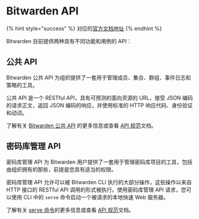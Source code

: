 # Bitwarden API

{% hint style="success" %}
对应的[官方文档地址](https://bitwarden.com/help/bitwarden-apis/)
{% endhint %}

Bitwarden 目前提供两种具有不同功能和用例的 API：

## 公共 API <a href="#public-api" id="public-api"></a>

Bitwarden 公共 API 为组织提供了一套用于管理成员、集合、群组、事件日志和策略的工具。

公共 API 是一个 RESTful API，具有可预测的面向资源的 URL，接受 JSON 编码的请求正文，返回 JSON 编码的响应，并使用标准的 HTTP 响应代码、身份验证和动词。

了解有关 [Bitwarden 公共 API](../../admin-console/bitwarden-public-api.md) 的更多信息或查看 [API 规范](https://bitwarden.com/help/api/)文档。

## 密码库管理 API <a href="#vault-management-api" id="vault-management-api"></a>

密码库管理 API 为 Bitwarden 用户提供了一套用于管理密码库项目的工具，包括由组织拥有的那些，前提是您具有适当的权限。

密码库管理 API 允许可以被 Bitwarden CLI 执行的大部分操作，这些操作以来自 HTTP 接口的 RESTful API 调用的形式被执行。使用密码库管理 API 请求，您可以使用 CLI 中的 `serve` 命令启动一个被请求的本地快速 Web 服务器。

了解有关 [serve 命令](bitwarden-cli.md#serve)的更多信息或查看 [API 规范](https://bitwarden.com/help/vault-management-api/)文档。
